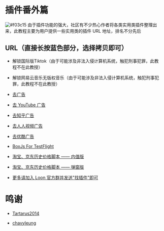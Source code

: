 # 插件番外篇

![#f03c15](https://placehold.it/15/f03c15/000000?text=+) 由于插件功能的强大，社区有不少热心作者将各类实用类插件整理出来，此教程主要为用户提供一些实用类的插件 URL 地址，排名不分先后

## URL（直接长按蓝色部分，选择拷贝即可）

- 解锁国际版Tiktok（由于可能涉及非法入侵计算机系统，触犯刑事犯罪，此教程不在此教授）

- 解锁网易云音乐无版权音乐（由于可能涉及非法入侵计算机系统，触犯刑事犯罪，此教程不在此教授）

- [去广告](https://raw.githubusercontent.com/Tartarus2014/For-own-use/master/Loon/Plugin/Advertising.plugin)

- [去 YouTube 广告](https://raw.githubusercontent.com/Tartarus2014/For-own-use/master/Loon/Plugin/YouTubeAds.plugin)

- [去知乎广告](https://raw.githubusercontent.com/Tartarus2014/For-own-use/master/Loon/Plugin/ZhiHu.plugin)

- [去人人视频广告](https://raw.githubusercontent.com/Tartarus2014/For-own-use/master/Loon/Plugin/rrsp.plugin)

- [去优酷广告](https://raw.githubusercontent.com/Tartarus2014/For-own-use/master/Loon/Plugin/youku.plugin)

- [BoxJs For TestFlight](https://gitee.com/chavyleung/scripts/raw/master/box/rewrite/boxjs.rewrite.loon.tf.plugin)

- [淘宝、京东历史价格脚本 —— 内值版](https://raw.githubusercontent.com/chiupam/Proxy/master/Loon/Loon_Price.plugin)

- [淘宝、京东历史价格脚本 —— 弹窗版](https://raw.githubusercontent.com/chiupam/Proxy/master/Loon/Loon_Price_Lite.plugin)

- [更多请加入 Loon 官方群并发送"找插件"即可](https://t.me/Loon0x00)

# 鸣谢

- [Tartarus2014](https://github.com/Tartarus2014/For-own-use/tree/master/Loon/Plugin)

- [chavyleung](https://chavyleung.gitbook.io/boxjs/)
